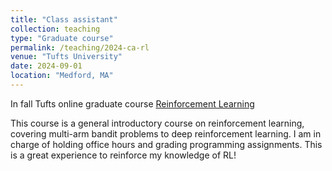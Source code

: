 ```yaml
---
title: "Class assistant"
collection: teaching
type: "Graduate course"
permalink: /teaching/2024-ca-rl
venue: "Tufts University"
date: 2024-09-01
location: "Medford, MA"
---
```


In fall Tufts online graduate course [Reinforcement Learning](https://www.cs.tufts.edu/comp/138/)

This course is a general introductory course on reinforcement learning, covering multi-arm bandit problems to deep reinforcement learning. I am in charge of holding office hours and grading programming assignments. This is a great experience to reinforce my knowledge of RL!